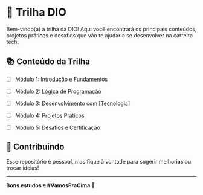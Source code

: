 # 🚀 Trilha DIO

Bem-vindo(a) à trilha da DIO! Aqui você encontrará os principais conteúdos, projetos práticos e desafios que vão te ajudar a se desenvolver na carreira tech. 

## 📚 Conteúdo da Trilha

- [ ] Módulo 1: Introdução e Fundamentos
- [ ] Módulo 2: Lógica de Programação
- [ ] Módulo 3: Desenvolvimento com [Tecnologia]
- [ ] Módulo 4: Projetos Práticos
- [ ] Módulo 5: Desafios e Certificação


## 🤝 Contribuindo

Esse repositório é pessoal, mas fique à vontade para sugerir melhorias ou trocar ideias!

---

**Bons estudos e #VamosPraCima 🚀**
